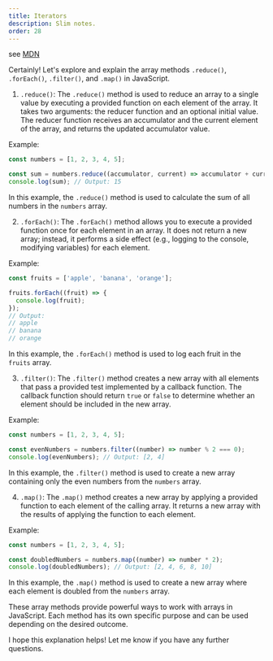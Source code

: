 ```yaml
---
title: Iterators
description: Slim notes.
order: 28
---
```


see [MDN](https://developer.mozilla.org/en-US/docs/Web/JavaScript/Reference/Global_Objects/Array#Iteration_methods)


Certainly! Let's explore and explain the array methods `.reduce()`, `.forEach()`, `.filter()`, and `.map()` in JavaScript.

1. `.reduce()`:
The `.reduce()` method is used to reduce an array to a single value by executing a provided function on each element of the array. It takes two arguments: the reducer function and an optional initial value. The reducer function receives an accumulator and the current element of the array, and returns the updated accumulator value.

Example:
```javascript
const numbers = [1, 2, 3, 4, 5];

const sum = numbers.reduce((accumulator, current) => accumulator + current, 0);
console.log(sum); // Output: 15
```

In this example, the `.reduce()` method is used to calculate the sum of all numbers in the `numbers` array.

2. `.forEach()`:
The `.forEach()` method allows you to execute a provided function once for each element in an array. It does not return a new array; instead, it performs a side effect (e.g., logging to the console, modifying variables) for each element.

Example:
```javascript
const fruits = ['apple', 'banana', 'orange'];

fruits.forEach((fruit) => {
  console.log(fruit);
});
// Output:
// apple
// banana
// orange
```

In this example, the `.forEach()` method is used to log each fruit in the `fruits` array.

3. `.filter()`:
The `.filter()` method creates a new array with all elements that pass a provided test implemented by a callback function. The callback function should return `true` or `false` to determine whether an element should be included in the new array.

Example:
```javascript
const numbers = [1, 2, 3, 4, 5];

const evenNumbers = numbers.filter((number) => number % 2 === 0);
console.log(evenNumbers); // Output: [2, 4]
```

In this example, the `.filter()` method is used to create a new array containing only the even numbers from the `numbers` array.

4. `.map()`:
The `.map()` method creates a new array by applying a provided function to each element of the calling array. It returns a new array with the results of applying the function to each element.

Example:
```javascript
const numbers = [1, 2, 3, 4, 5];

const doubledNumbers = numbers.map((number) => number * 2);
console.log(doubledNumbers); // Output: [2, 4, 6, 8, 10]
```

In this example, the `.map()` method is used to create a new array where each element is doubled from the `numbers` array.

These array methods provide powerful ways to work with arrays in JavaScript. Each method has its own specific purpose and can be used depending on the desired outcome.

I hope this explanation helps! Let me know if you have any further questions.





